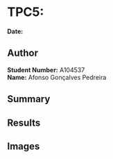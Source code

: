 # TPC5: 
**Date:**

## Author  
**Student Number:** A104537  
**Name:** Afonso Gonçalves Pedreira  

## Summary  


## Results  


## Images  
